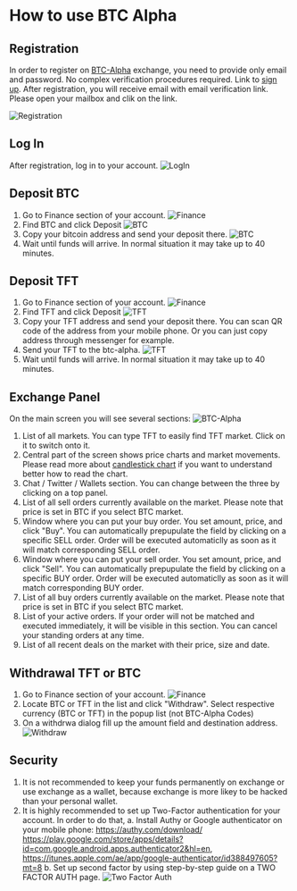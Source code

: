 # How to use BTC Alpha

## Registration
In order to register on [BTC-Alpha](http://btc-alpha.com) exchange, you need to provide only email and password.
No complex verification procedures required. 
Link to [sign up](https://btc-alpha.com/accounts/register/).
After registration, you will receive email with email verification link. Please open your mailbox and clik on the link.

![Registration](https://raw.githubusercontent.com/threefoldfoundation/info_tokens/master/docs/img/btc-alpha-registration.png "Registration Screen")

## Log In
After registration, log in to your account.
![LogIn](https://raw.githubusercontent.com/threefoldfoundation/info_tokens/master/docs/img/btc-alpha-signin.png "Login Screen")


## Deposit BTC
1. Go to Finance section of your account.
![Finance](https://raw.githubusercontent.com/threefoldfoundation/info_tokens/master/docs/img/btc-alpha-finance-section.png "Finance Screen")
2. Find BTC and click Deposit
![BTC](https://raw.githubusercontent.com/threefoldfoundation/info_tokens/master/docs/img/btc-alpha-btc-deposit.png "BTC Screen")
3. Copy your bitcoin address and send your deposit there.
![BTC](https://raw.githubusercontent.com/threefoldfoundation/info_tokens/master/docs/img/btc-alpha-btc-deposit2.png "BTC Screen")
4. Wait until funds will arrive. In normal situation it may take up to 40 minutes. 

## Deposit TFT
1. Go to Finance section of your account.
![Finance](https://raw.githubusercontent.com/threefoldfoundation/info_tokens/master/docs/img/btc-alpha-finance-section.png "Finance Screen")
2. Find TFT and click Deposit
![TFT](https://raw.githubusercontent.com/threefoldfoundation/info_tokens/master/docs/img/btc-alpha-tft-deposit.png "TFT Screen")
3. Copy your TFT address and send your deposit there. You can scan QR code of the address from your mobile phone. Or you can just copy address through messenger for example. 
4. Send your TFT to the btc-alpha. 
![TFT](https://raw.githubusercontent.com/threefoldfoundation/info_tokens/master/docs/img/btc-alpha-tft-deposit2.png "TFT Screen")
5. Wait until funds will arrive. In normal situation it may take up to 40 minutes. 

## Exchange Panel 
On the main screen you will see several sections:
![BTC-Alpha](https://raw.githubusercontent.com/threefoldfoundation/info_tokens/master/docs/img/btc-alpha-sections.jpg "TFT Screen")
1. List of all markets. You can type TFT to easily find TFT market. Click on it to switch onto it. 
2. Central part of the screen shows price charts and market movements. Please read more about [candlestick chart](https://www.investopedia.com/terms/c/candlestick.asp) if you want to understand better how to read the chart. 
3. Chat / Twitter / Wallets section. You can change between the three by clicking on a top panel.
4. List of all sell orders currently available on the market. Please note that price is set in BTC if you select BTC market. 
5. Window where you can put your buy order. You set amount, price, and click "Buy". You can automatically prepupulate the field by clicking on a specific SELL order. Order will be executed automaticlly as soon as it will match corresponding SELL order.
6. Window where you can put your sell order. You set amount, price, and click "Sell". You can automatically prepupulate the field by clicking on a specific BUY order. Order will be executed automaticlly as soon as it will match corresponding BUY order.
7. List of all buy orders currently available on the market. Please note that price is set in BTC if you select BTC market.
8. List of your active orders. If your order will not be matched and executed immediately, it will be visible in this section. You can cancel your standing orders at any time. 
9. List of all recent deals on the market with their price, size and date. 

## Withdrawal TFT or BTC
1. Go to Finance section of your account.
![Finance](https://raw.githubusercontent.com/threefoldfoundation/info_tokens/master/docs/img/btc-alpha-finance-section.png "Finance Screen")
2. Locate BTC or TFT in the list and click "Withdraw". Select respective currency (BTC or TFT) in the popup list (not BTC-Alpha Codes)
3. On a withdrwa dialog fill up the amount field and destination address.
![Withdraw](https://raw.githubusercontent.com/threefoldfoundation/info_tokens/master/docs/img/btc-alpha-withdraw.png "Withdraw Screen")

## Security
1. It is not recommended to keep your funds permanently on exchange or use exchange as a wallet, because exchange is more likey to be hacked than your personal wallet.
2. It is highly recommended to set up Two-Factor authentication for your account. In order to do that, 
a. Install Authy or Google authenticator on your mobile phone: https://authy.com/download/ https://play.google.com/store/apps/details?id=com.google.android.apps.authenticator2&hl=en, https://itunes.apple.com/ae/app/google-authenticator/id388497605?mt=8
b. Set up second factor by using step-by-step guide on a TWO FACTOR AUTH page.
![Two Factor Auth](https://raw.githubusercontent.com/threefoldfoundation/info_tokens/master/docs/img/btc-alpha-two-factor.png "Withdraw Screen")

